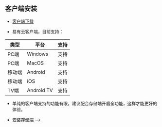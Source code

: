 ## 客户端安装
  * [客户端下载](https://www.ddnsto.com/linkease/download/) 
  
  * 易有云客户端，目前支持：

| 类型 |平台|支持|
|-|-|-|
| PC端 | Windows | 支持 |
| PC端 | MacOS | 支持 |
| 移动端 | Android | 支持 |
| 移动端 | iOS | 支持 |
| TV端 | Android TV | 支持 |

  * 单纯的客户端支持的功能有限，建议配合存储端开启全功能，这样才能更好的体验。
  
  * [安装存储端](/zh/guide/linkease_storage/store.md) -->
